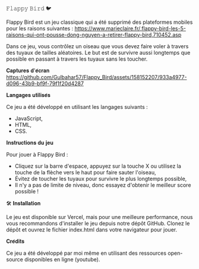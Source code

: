 𝙵𝚕𝚊𝚙𝚙𝚢 𝙱𝚒𝚛𝚍 🐦

Flappy Bird est un jeu classique qui a été supprimé des plateformes mobiles pour les raisons suivantes : https://www.marieclaire.fr/,flappy-bird-les-5-raisons-qui-ont-pousse-dong-nguyen-a-retirer-flappy-bird,710452.asp 

Dans ce jeu, vous contrôlez un oiseau que vous devez faire voler à travers des tuyaux de tailles aléatoires. Le but est de survivre aussi longtemps que possible en passant à travers les tuyaux sans les toucher.


𝐂𝐚𝐩𝐭𝐮𝐫𝐞𝐬 𝐝'𝐞́𝐜𝐫𝐚𝐧
https://github.com/Gulbahar57/Flappy_Bird/assets/158152207/933a4977-d096-43b9-bf9f-79f1f20d4287



𝐋𝐚𝐧𝐠𝐚𝐠𝐞𝐬 𝐮𝐭𝐢𝐥𝐢𝐬𝐞́𝐬

Ce jeu a été développé en utilisant les langages suivants :
- JavaScript,
- HTML,
- CSS.

  
𝐈𝐧𝐬𝐭𝐫𝐮𝐜𝐭𝐢𝐨𝐧𝐬 𝐝𝐮 𝐣𝐞𝐮

Pour jouer à Flappy Bird :
- Cliquez sur la barre d'espace, appuyez sur la touche X ou utilisez la touche de la flèche vers le haut pour faire sauter l'oiseau,
- Évitez de toucher les tuyaux pour survivre le plus longtemps possible,
- Il n'y a pas de limite de niveau, donc essayez d'obtenir le meilleur score possible !


🛠️ 𝐈𝐧𝐬𝐭𝐚𝐥𝐥𝐚𝐭𝐢𝐨𝐧

Le jeu est disponible sur Vercel, mais pour une meilleure performance, nous vous recommandons d'installer le jeu depuis notre dépôt GitHub. Clonez le dépôt et ouvrez le fichier index.html dans votre navigateur pour jouer.


𝐂𝐫𝐞́𝐝𝐢𝐭𝐬

Ce jeu a été développé par moi même en utilisant des ressources open-source disponibles en ligne (youtube).
